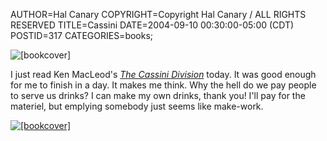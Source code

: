 AUTHOR=Hal Canary
COPYRIGHT=Copyright Hal Canary / ALL RIGHTS RESERVED
TITLE=Cassini
DATE=2004-09-10 00:30:00-05:00 (CDT)
POSTID=317
CATEGORIES=books;

![[bookcover]](https://halcanary.org/images/book-cassini.jpg)

I just read Ken MacLeod's [_The Cassini Division_](https://halcanary.org/isbn/?0812568583) today. It was good enough for me to finish in a day. It makes me think. Why the hell do we pay people to serve us drinks? I can make my own drinks, thank you! I'll pay for the materiel, but emplying somebody just seems like make-work.

[![[bookcover]](https://halcanary.org/images/book-stone-canal.jpg)](https://halcanary.org/isbn/?0812568648)
